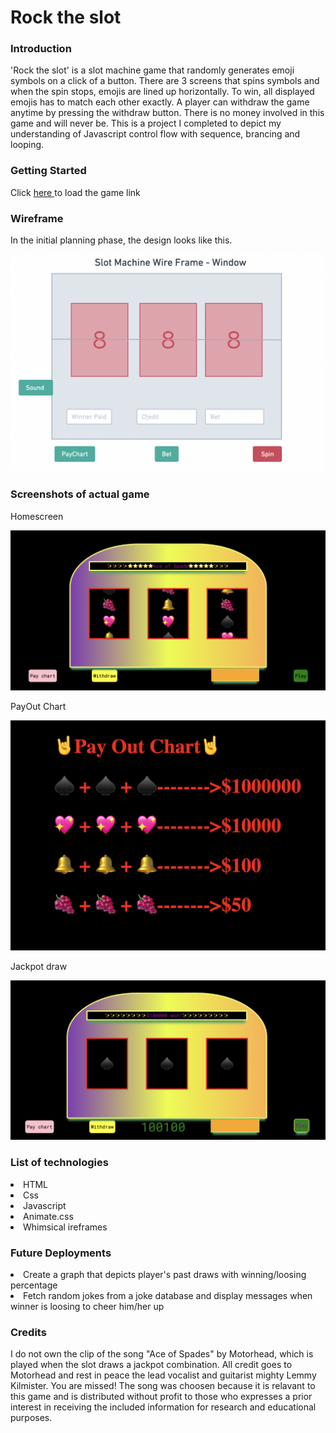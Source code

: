 


<h1>Rock the slot</h1>
<h3>Introduction</h3>

'Rock the slot' is a slot machine game that randomly generates emoji symbols on a click of a button. There are 3 screens that spins symbols and when the spin stops, emojis are lined up horizontally. To win, all displayed emojis has to match each other exactly.
A player can withdraw the game anytime by pressing the withdraw button. There is no money involved in this game and will never be. This is a project I completed to depict my understanding of Javascript control flow with sequence, brancing and looping.  

<h3>Getting Started </h3>
  Click <a href="https://spotless-addition.surge.sh.sh">here </a> to load the game
link 
<h3>Wireframe</h3>
In the initial planning phase, the design looks like this.

![Getting Started](/img/wireframe-slot.png)








<h3>Screenshots of actual game</h3>
<p>Homescreen</p>

![Getting Started](/img/rock-the-slot.png)

<p>PayOut Chart</p>

![Getting Started](/img/payout-chart.png)

<p>Jackpot draw </p>

![Getting Started](/img/Jackpot.png)

<h3>List of technologies</h3>
<li> HTML</li>
<li>Css </li>
<li>Javascript </li>
<li>Animate.css</li>
<li> Whimsical ireframes</li>




<h3>Future Deployments</h3>

<li>Create a graph that depicts player's past draws with winning/loosing percentage</li>
<li>Fetch random jokes from a joke database and display messages when winner is loosing to cheer him/her up</li>

<h3>Credits</h3>
I do not own the clip of the song "Ace of Spades" by Motorhead, which is played when the slot draws a jackpot combination. All credit goes to Motorhead and rest in peace the lead vocalist and guitarist mighty Lemmy Kilmister. You are missed!
The song was choosen because it is relavant to this game and is distributed without profit to those who expresses a prior interest in receiving the included information for research and educational purposes. 

